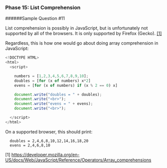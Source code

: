### Phase 15: List Comprehension
######Sample Question #11

List comprehension is possibly in JavaScript, but is unfortunately not supported by all of the browsers. It is only supported by Firefox (Gecko). [[1]](https://developer.mozilla.org/en-US/docs/Web/JavaScript/Reference/Operators/Array_comprehensions)

Regardless, this is how one would go about doing array comprehension in JavaScript:

```js
<!DOCTYPE HTML>
<html>
  <script>

    numbers = [1,2,3,4,5,6,7,8,9,10];
    doubles = [for (x of numbers) x*2]
    evens = [for (x of numbers) if (x % 2 == 0) x]

    document.write("doubles = " + doubles);
    document.write("<br>");
    document.write("evens = " + evens);
    document.write("<br>");

  </script>
</html>

```

On a supported browser, this should print:

      doubles = 2,4,6,8,10,12,14,16,18,20
      evens = 2,4,6,8,10


   [1] https://developer.mozilla.org/en-US/docs/Web/JavaScript/Reference/Operators/Array_comprehensions